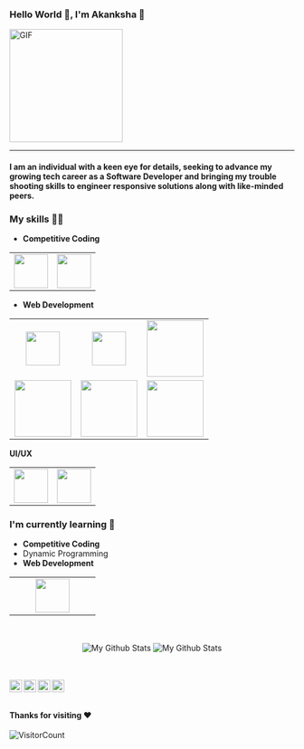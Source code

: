 <!--### Hi there-->

### Hello World 👋, I'm Akanksha :purple_heart:
<img alt="GIF" src="https://media.giphy.com/media/Cmr1OMJ2FN0B2/giphy.gif" width = 200/>

-----
#### I am an individual with a keen eye for details, seeking to advance my growing tech career as a Software Developer and bringing my trouble shooting skills to engineer responsive solutions along with like-minded peers.

### My skills :woman_technologist:
- **Competitive Coding**
<table>
<tbody>
 <tr>
<td align="center" width="50%">
<img height=60px src="https://img.icons8.com/color/48/000000/c-plus-plus-logo.png"/> 
</td>

<td align="center" width="50%">
<img height=60px src="https://www.vectorlogo.zone/logos/java/java-ar21.svg"> 
</td>
</tr>
</tbody>
</table>

- **Web Development**
<table>
<tbody>
 <tr>
<td align="center" width="33%">
<img height=60px src="https://www.vectorlogo.zone/logos/php/php-ar21.svg"> 
</td>

<td align="center" width="33%">
<img height=60px src="https://www.vectorlogo.zone/logos/mysql/mysql-official.svg"> 
</td>

<td align="center" width="33%">
<img height=100px src="https://www.vectorlogo.zone/logos/wordpress/wordpress-ar21.svg"> 
</td>

</td>

</tr>


<td align="center" width="33%">
<img height=100px src="https://www.vectorlogo.zone/logos/javascript/javascript-ar21.svg"> 
 
<td align="center" width="33%">
<img height=100px src="https://www.vectorlogo.zone/logos/w3_css/w3_css-ar21.svg"> 
</td>

<td align="center" width="33%">
<img height=100px src="https://www.vectorlogo.zone/logos/w3_html5/w3_html5-ar21.svg"> 
</td>
</tbody>
</table>

**UI/UX**
  <table>
<tbody>
 <tr>
<td align="center" width="50%">
<img height=60px src="https://www.vectorlogo.zone/logos/figma/figma-ar21.svg"> 
</td>  
<td align="center" width="50%">
<img height=60px src="https://www.vectorlogo.zone/logos/canva/canva-ar21.svg"> 
</td>
</tr>
</tbody>
</table> 

### I'm currently learning :open_book:
- **Competitive Coding**
- Dynamic Programming
- **Web Development**
<table>
<tbody>
<!-- <tr>
<td align="center" width="50%">
<img height=60px src="https://www.vectorlogo.zone/logos/figma/figma-ar21.svg"> 
</td>  -->
<td align="center" width="50%">
<img height=60px src="https://www.vectorlogo.zone/logos/reactjs/reactjs-ar21.svg"> 
</td>
</tr>
</tbody>
</table>



    
<br>
<p align="center">
<img align="center" src="https://github-readme-stats.vercel.app/api/top-langs/?username=akankshasrivastava1&layout=compact&theme=radical" alt="My Github Stats">
<img align="center" src="https://github-readme-stats.vercel.app/api?username=akankshasrivastava1&&show_icons=true&theme=radical&count_private=true&include_all_commits=true" alt="My Github Stats">
</p>

<br> <br>
 <a href="_">
</a>
<a href="https://www.linkedin.com/in/akanksha-srivastava-a73a67171/">
  <img align="left" alt="akanksha's LinkedIn" width="22px" src="https://cdn.jsdelivr.net/npm/simple-icons@v3/icons/linkedin.svg" />
</a>
<a href="https://github.com/akankshasrivastava1">
  <img align="left" alt="akanksha's Github" width="22px" src="https://cdn.jsdelivr.net/npm/simple-icons@v3/icons/github.svg" />
</a>
<a href="https://www.instagram.com/">
  <img align="left" alt=" Instagram" width="22px" src="https://cdn.jsdelivr.net/npm/simple-icons@v3/icons/instagram.svg" />
</a>
<a href="https://www.hackerrank.com/akankshasrivast6">
  <img align="left" alt="akanksha's Hackerrank" width="22px" src="https://cdn.jsdelivr.net/npm/simple-icons@v3/icons/hackerrank.svg" />
</a>
<br><br>

#### Thanks for visiting :heart:
![VisitorCount](https://profile-counter.glitch.me/akankshasrivastava1/count.svg)



<br>
<br>

<!--
<table>
<tbody>
 <tr>
<td align="center" width="50%">
<img height=60px src="https://www.vectorlogo.zone/logos/graphql/graphql-ar21.svg"> 
</td>
<td align="center" width="50%">
<img height=60px src="https://www.vectorlogo.zone/logos/reactjs/reactjs-ar21.svg"> 
</td>
</tr>
</tbody>
</table>
<br>
<p align="center">
  <img align="center" src="https://github-readme-stats.vercel.app/api/top-langs/?username=akankshasrivastava1&theme=radical" />
<img align="center" src="https://github-readme-stats.vercel.app/api?username=Shreya549&&show_icons=true&theme=radical" alt="My Github Stats">
</p>
<a href="https://github.com/akankshasrivastava1">
  <img align="center" src="https://github-readme-stats.vercel.app/api/top-langs/?username=akankshasrivastava1&theme=radical" />
</a>

<!--
**akankshasrivastava1/akankshasrivastava1** is a ✨ _special_ ✨ repository because its `README.md` (this file) appears on your GitHub profile.

Here are some ideas to get you started:

- 🔭 I’m currently working on ...
- 🌱 I’m currently learning ...
- 👯 I’m looking to collaborate on ...
- 🤔 I’m looking for help with ...
- 💬 Ask me about ...
- 📫 How to reach me: ...
- 😄 Pronouns: ...
- ⚡ Fun fact: ...
-->

